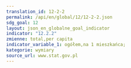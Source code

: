 ```yaml
---
translation_id: 12-2-2
permalink: /api/en/global/12/12-2-2.json
sdg_goal: 12
layout: json_en_globalne_goal_indicator
indicator: "12.2.2"
zmienne: total,per capita
indicator_variable_1: ogółem,na 1 mieszkańca;
kategorie: wymiary
source_url: www.stat.gov.pl
---
```

